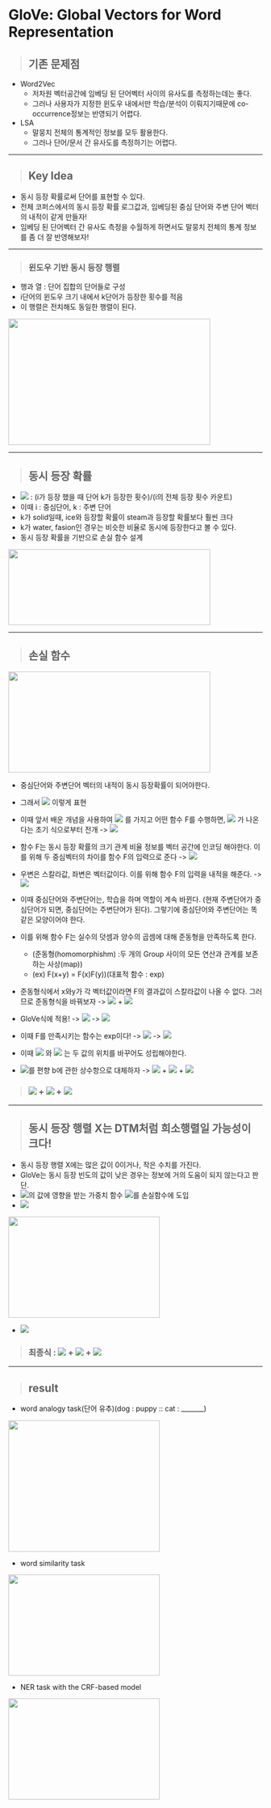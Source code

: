 # <Paper Review>GloVe: Global Vectors for Word Representation

> ## 기존 문제점

- Word2Vec
  - 저차원 벡터공간에 임베딩 된 단어벡터 사이의 유사도를 측정하는데는 좋다.
  - 그러나 사용자가 지정한 윈도우 내에서만 학습/분석이 이뤄지기때문에 co-occurrence정보는 반영되기 어렵다. 
- LSA
  - 말뭉치 전체의 통계적인 정보를 모두 활용한다.
  - 그러나 단어/문서 간 유사도를 측정하기는 어렵다.

---

> ## Key Idea

- 동시 등장 확률로써 단어를 표현할 수 있다.
- 전체 코퍼스에서의 동시 등장 확률 로그값과, 임베딩된 중심 단어와 주변 단어 벡터의 내적이 같게 만들자!
- 임베딩 된 단어벡터 간 유사도 측정을 수월하게 하면서도 말뭉치 전체의 통계 정보를 좀 더 잘 반영해보자!

---

> ### 윈도우 기반 동시 등장 행렬

- 행과 열 : 단어 집합의 단어들로 구성
- i단어의 윈도우 크기 내에서 k단어가 등장한 횟수를 적음
- 이 행렬은 전치해도 동일한 행렬이 된다.

<img src="https://user-images.githubusercontent.com/59716219/130346735-27d23267-0b06-42e5-9132-30de804415e8.png" width="400" height="250">

---

> ## 동시 등장 확률

- <img src="https://render.githubusercontent.com/render/math?math=P(k|i)"> : (i가 등장 했을 때 단어 k가 등장한 횟수)/(i의 전체 등장 횟수 카운트)
- 이때 i : 중심단어, k : 주변 단어
- k가 solid일때, ice와 등장할 확률이 steam과 등장할 확률보다 훨씬 크다
- k가 water, fasion인 경우는 비슷한 비율로 동시에 등장한다고 볼 수 있다.
- 동시 등장 확률을 기반으로 손실 함수 설계

<img src="https://user-images.githubusercontent.com/59716219/130346806-9e8e49f1-9dd4-4962-8405-3cda6376968f.png" width="400" height="150">

---

> ## 손실 함수

<img src="https://user-images.githubusercontent.com/59716219/130347049-5709d657-aa2e-4b7c-9259-91d5993585f4.png" width="400" height="200">

- 중심단어와 주변단어 벡터의 내적이 동시 등장확률이 되어야한다.
- 그래서 <img src="https://render.githubusercontent.com/render/math?math=dot product(w_i, \tilde{w_k}) \approx P(k|i) = P_{ik}"> 이렇게 표현
- 이때 앞서 배운 개념을 사용하여 <img src="https://render.githubusercontent.com/render/math?math=w_i, w_j, \tilde{w_k}"> 를 가지고 어떤 함수 F를 수행하면, <img src="https://render.githubusercontent.com/render/math?math=P_{ik}/P_{jk}"> 가 나온다는 초기 식으로부터 전개
  -> <img src="https://render.githubusercontent.com/render/math?math=F(w_i, w_j, \tilde{w_k}) = P_{ik}/P_{jk}"> 
  
- 함수 F는 동시 등장 확률의 크기 관계 비율 정보를 벡터 공간에 인코딩 해야한다. 이를 위해 두 중심벡터의 차이를 함수 F의 입력으로 준다
  -> <img src="https://render.githubusercontent.com/render/math?math=F(w_i - w_j, \tilde{w_k}) = P_{ik}/P_{jk}"> 
  
- 우변은 스칼라값, 좌변은 벡터값이다. 이를 위해 함수 F의 입력을 내적을 해준다.
  -> <img src="https://render.githubusercontent.com/render/math?math=F({(w_i - w_j)}^T \tilde{w_k}) = P_{ik}/P_{jk}"> 
  
- 이때 중심단어와 주변단어는, 학습을 하며 역할이 계속 바뀐다. (현재 주변단어가 중심단어가 되면, 중심단어는 주변단어가 된다). 그렇기에 중심단어와 주변단어는 똑같은 모양이어야 한다.
- 이를 위해 함수 F는 실수의 덧셈과 양수의 곱셈에 대해 준동형을 만족하도록 한다. 
  - (준동형(homomorphishm) :두 개의 Group 사이의 모든 연산과 관계를 보존하는 사상(map))
  - (ex) F(x+y) = F(x)F(y))(대표적 함수 : exp)
- 준동형식에서 x와y가 각 벡터값이라면 F의 결과값이 스칼라값이 나올 수 없다. 그러므로 준동형식을 바꿔보자
  -> <img src="https://render.githubusercontent.com/render/math?math=F(v_1^Tv_2"> + <img src="https://render.githubusercontent.com/render/math?math=v_3^Tv_4) = F(v_1^Tv_2)F(v_3^Tv_4), \forall{v_1, v_2, v_3, v_4 \in V}">
  
- GloVe식에 적용!
  ->  <img src="https://render.githubusercontent.com/render/math?math=F({(w_i - w_j)}^T \tilde{w_k}) = P_{ik}/P_{jk} = F(W_i^T\tilde{w_k})/F(W_j^T\tilde{w_k})">
  ->  <img src="https://render.githubusercontent.com/render/math?math=F(w_i^T\tilde{w_k}) = P_{ik} = X_{ik}/X_i">  
  
- 이때 F를 만족시키는 함수는 exp이다!
  -> <img src="https://render.githubusercontent.com/render/math?math=exp(w_i^T\tilde{w_k}) = P_{ik} = X_{ik}/X_i">
  -> <img src="https://render.githubusercontent.com/render/math?math=w_i^T\tilde{w_k} = logP_{ik} = logX_{ik} - logX_i">
 
- 이때 <img src="https://render.githubusercontent.com/render/math?math=w_i"> 와 <img src="https://render.githubusercontent.com/render/math?math=\tilde{w_i}"> 는 두 값의 위치를 바꾸어도 성립해야한다.
- <img src="https://render.githubusercontent.com/render/math?math=log X_i">를 편향 b에 관한 상수항으로 대체하자
  -> <img src="https://render.githubusercontent.com/render/math?math=w_i^T\tilde{w_k}"> + <img src="https://render.githubusercontent.com/render/math?math=b_i"> + <img src="https://render.githubusercontent.com/render/math?math=\tilde{b_k} = logX_{ik}">
  
> ### <img src="https://render.githubusercontent.com/render/math?math=Loss function = \sum^V_{m,n = 1}{(w_i^T\tilde{w_k}}"> + <img src="https://render.githubusercontent.com/render/math?math=b_i"> + <img src="https://render.githubusercontent.com/render/math?math={\tilde{b_k} - logX_{ik})}^T">

---

> ## 동시 등장 행렬 X는 DTM처럼 희소행렬일 가능성이 크다!

- 동시 등장 행렬 X에는 많은 값이 0이거나, 작은 수치를 가진다. 
- GloVe는 동시 등장 빈도의 값이 낮은 경우는 정보에 거의 도움이 되지 않는다고 판단. 
- <img src="https://render.githubusercontent.com/render/math?math=X_{ik}">의 값에 영향을 받는 가중치 함수 <img src="https://render.githubusercontent.com/render/math?math=f(X_{ik})">를 손실함수에 도입
- <img src="https://render.githubusercontent.com/render/math?math=f(X_{ik})">

<img src="https://user-images.githubusercontent.com/59716219/130348280-844bb322-6f5b-4dd7-9222-3cba51aeb7e3.png" width="300" height="200">

- <img src="https://render.githubusercontent.com/render/math?math=f(x) = min(1,(x/x_{max})^{3/4}">
> ### 최종식 : <img src="https://render.githubusercontent.com/render/math?math=Loss function = \sum^V_{m,n = 1}{f(X_{mn})(w_i^T\tilde{w_k}}"> + <img src="https://render.githubusercontent.com/render/math?math=b_i"> + <img src="https://render.githubusercontent.com/render/math?math={\tilde{b_k} - logX_{ik})}^2">

---

> ## result

- word analogy task(단어 유추)(dog : puppy :: cat : _______)

<img src="https://user-images.githubusercontent.com/59716219/130491608-c20d5782-f053-42a5-81aa-c36758b0e079.png" width="300" height="260">

- word similarity task

<img src="https://user-images.githubusercontent.com/59716219/130493558-af9353c9-9d6d-413b-bcec-8d2fd87688a5.png" width="300" height="200">

- NER task with the CRF-based model

<img src="https://user-images.githubusercontent.com/59716219/130493537-05642bfb-25e2-4a2a-bd40-72ee9802c51f.png" width="300" height="200">
